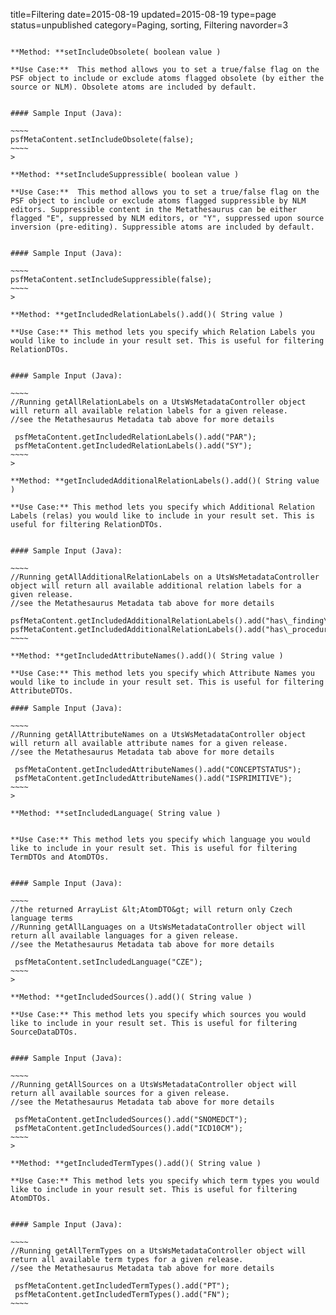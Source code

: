 title=Filtering
date=2015-08-19
updated=2015-08-19
type=page
status=unpublished
category=Paging, sorting, Filtering
navorder=3
~~~~~~

**Method: **setIncludeObsolete( boolean value )

**Use Case:**  This method allows you to set a true/false flag on the PSF object to include or exclude atoms flagged obsolete (by either the source or NLM). Obsolete atoms are included by default.


#### Sample Input (Java):

~~~~
psfMetaContent.setIncludeObsolete(false);
~~~~
>

**Method: **setIncludeSuppressible( boolean value )

**Use Case:**  This method allows you to set a true/false flag on the PSF object to include or exclude atoms flagged suppressible by NLM editors. Suppressible content in the Metathesaurus can be either flagged "E", suppressed by NLM editors, or "Y", suppressed upon source inversion (pre-editing). Suppressible atoms are included by default.


#### Sample Input (Java):

~~~~
psfMetaContent.setIncludeSuppressible(false);
~~~~
>

**Method: **getIncludedRelationLabels().add()( String value )

**Use Case:** This method lets you specify which Relation Labels you would like to include in your result set. This is useful for filtering RelationDTOs.


#### Sample Input (Java):

~~~~
//Running getAllRelationLabels on a UtsWsMetadataController object will return all available relation labels for a given release.
//see the Metathesaurus Metadata tab above for more details

 psfMetaContent.getIncludedRelationLabels().add("PAR");
 psfMetaContent.getIncludedRelationLabels().add("SY");
~~~~
>

**Method: **getIncludedAdditionalRelationLabels().add()( String value )

**Use Case:** This method lets you specify which Additional Relation Labels (relas) you would like to include in your result set. This is useful for filtering RelationDTOs.


#### Sample Input (Java):

~~~~
//Running getAllAdditionalRelationLabels on a UtsWsMetadataController object will return all available additional relation labels for a given release.
//see the Metathesaurus Metadata tab above for more details

psfMetaContent.getIncludedAdditionalRelationLabels().add("has\_finding\_site");
psfMetaContent.getIncludedAdditionalRelationLabels().add("has\_procedure\_site");
~~~~

**Method: **getIncludedAttributeNames().add()( String value )

**Use Case:** This method lets you specify which Attribute Names you would like to include in your result set. This is useful for filtering AttributeDTOs.

#### Sample Input (Java):

~~~~
//Running getAllAttributeNames on a UtsWsMetadataController object will return all available attribute names for a given release.
//see the Metathesaurus Metadata tab above for more details

 psfMetaContent.getIncludedAttributeNames().add("CONCEPTSTATUS");
 psfMetaContent.getIncludedAttributeNames().add("ISPRIMITIVE");
~~~~
>

**Method: **setIncludedLanguage( String value )


**Use Case:** This method lets you specify which language you would like to include in your result set. This is useful for filtering TermDTOs and AtomDTOs.


#### Sample Input (Java):

~~~~
//the returned ArrayList &lt;AtomDTO&gt; will return only Czech language terms
//Running getAllLanguages on a UtsWsMetadataController object will return all available languages for a given release.
//see the Metathesaurus Metadata tab above for more details

 psfMetaContent.setIncludedLanguage("CZE");
~~~~
>

**Method: **getIncludedSources().add()( String value )

**Use Case:** This method lets you specify which sources you would like to include in your result set. This is useful for filtering SourceDataDTOs.


#### Sample Input (Java):

~~~~
//Running getAllSources on a UtsWsMetadataController object will return all available sources for a given release.
//see the Metathesaurus Metadata tab above for more details

 psfMetaContent.getIncludedSources().add("SNOMEDCT");
 psfMetaContent.getIncludedSources().add("ICD10CM");
~~~~
>

**Method: **getIncludedTermTypes().add()( String value )

**Use Case:** This method lets you specify which term types you would like to include in your result set. This is useful for filtering AtomDTOs.


#### Sample Input (Java):

~~~~
//Running getAllTermTypes on a UtsWsMetadataController object will return all available term types for a given release.
//see the Metathesaurus Metadata tab above for more details

 psfMetaContent.getIncludedTermTypes().add("PT");
 psfMetaContent.getIncludedTermTypes().add("FN");
~~~~
